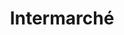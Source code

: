 ---
title: "Intermarché"
url: /dampierre-sur-salon/intermarche-rue-louis-pasteur/
shop: Supermarkt
---